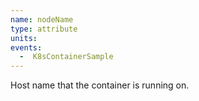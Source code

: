 ```yaml
---
name: nodeName
type: attribute
units:
events:
  -  K8sContainerSample
---
```


Host name that the container is running on.